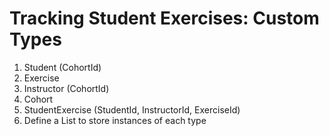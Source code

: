# Tracking Student Exercises: Custom Types

1. Student (CohortId)
1. Exercise
1. Instructor (CohortId)
1. Cohort
1. StudentExercise (StudentId, InstructorId, ExerciseId)
1. Define a List to store instances of each type
